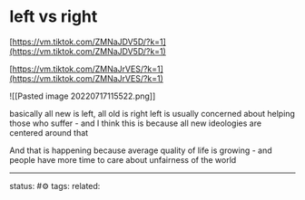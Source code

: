 # left vs right
[https://vm.tiktok.com/ZMNaJDV5D/?k=1](https://vm.tiktok.com/ZMNaJDV5D/?k=1)  
  
[https://vm.tiktok.com/ZMNaJrVES/?k=1](https://vm.tiktok.com/ZMNaJrVES/?k=1)

![[Pasted image 20220717115522.png]]


basically all new is left, all old is right
left is usually concerned about helping those who suffer - and I think this is because all new ideologies are centered around that

And that is happening because average quality of life is growing - and people have more time to care about unfairness of the world


---
status: #⚙️ 
tags: 
related: 
